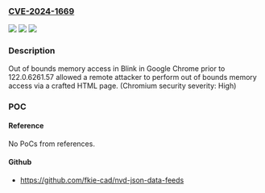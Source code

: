 ### [CVE-2024-1669](https://cve.mitre.org/cgi-bin/cvename.cgi?name=CVE-2024-1669)
![](https://img.shields.io/static/v1?label=Product&message=Chrome&color=blue)
![](https://img.shields.io/static/v1?label=Version&message=122.0.6261.57%3C%20122.0.6261.57%20&color=brighgreen)
![](https://img.shields.io/static/v1?label=Vulnerability&message=Out%20of%20bounds%20memory%20access&color=brighgreen)

### Description

Out of bounds memory access in Blink in Google Chrome prior to 122.0.6261.57 allowed a remote attacker to perform out of bounds memory access via a crafted HTML page. (Chromium security severity: High)

### POC

#### Reference
No PoCs from references.

#### Github
- https://github.com/fkie-cad/nvd-json-data-feeds

